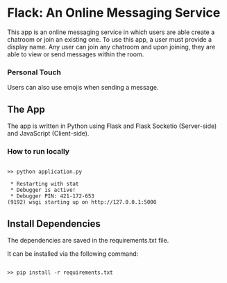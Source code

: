 # Flack: An Online Messaging Service

This app is an online messaging service in which users are able create a chatroom or join an existing one. To use this app, a user must provide a display name. Any user can join any chatroom and upon joining, they are able to view or send messages within the room.

### Personal Touch

Users can also use emojis when sending a message.

## The App

The app is written in Python using Flask and Flask Socketio (Server-side) and JavaScript (Client-side). 

### How to run locally

```

>> python application.py

 * Restarting with stat
 * Debugger is active!
 * Debugger PIN: 421-172-653
(9192) wsgi starting up on http://127.0.0.1:5000

```

## Install Dependencies

The dependencies are saved in the requirements.txt file. 

It can be installed via the following command:

```

>> pip install -r requirements.txt

```